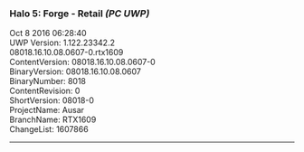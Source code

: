 ### Halo 5: Forge - Retail _(PC UWP)_
Oct  8 2016 06:28:40  
UWP Version: 1.122.23342.2  
08018.16.10.08.0607-0.rtx1609  
ContentVersion: 08018.16.10.08.0607-0  
BinaryVersion: 08018.16.10.08.0607  
BinaryNumber: 8018  
ContentRevision: 0  
ShortVersion: 08018-0  
ProjectName: Ausar  
BranchName: RTX1609  
ChangeList: 1607866  

---